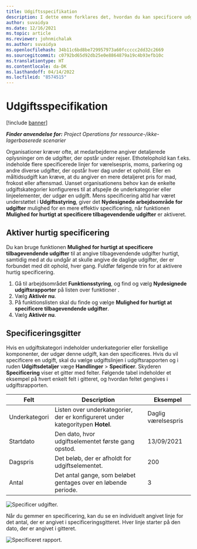 ```yaml
---
title: Udgiftsspecifikation
description: I dette emne forklares det, hvordan du kan specificere udgifter ved hjælp af det nye arbejdsområde Udgifter.
author: suvaidya
ms.date: 12/16/2021
ms.topic: article
ms.reviewer: johnmichalak
ms.author: suvaidya
ms.openlocfilehash: 34b11c6bd8be729957973a60fccccc2dd32c2669
ms.sourcegitcommit: c0792bd65d92db25e0e8864879a19c4b93efb10c
ms.translationtype: HT
ms.contentlocale: da-DK
ms.lasthandoff: 04/14/2022
ms.locfileid: "8574515"
---
```

# <a name="expense-itemization"></a>Udgiftsspecifikation

[!include [banner](../includes/banner.md)]

_**Finder anvendelse for:** Project Operations for ressource-/ikke-lagerbaserede scenarier_

Organisationer kræver ofte, at medarbejderne angiver detaljerede oplysninger om de udgifter, der opstår under rejser. Ethotelophold kan f.eks. indeholde flere specificerede linjer for værelsespris, moms, parkering og andre diverse udgifter, der opstår hver dag under et ophold. Eller en måltidsudgift kan kræve, at du angiver en mere detaljeret pris for mad, frokost eller aftensmad. Uanset organisationens behov kan de enkelte udgiftskategorier konfigureres til at afspejle de underkategorier eller linjeelementer, der udgør en udgift. Mens specificering altid har været understøttet i **Udgiftsstyring**, giver det **Nydesignede arbejdsområde for udgifter** mulighed for en mere effektiv specificering, når funktionen **Mulighed for hurtigt at specificere tilbagevendende udgifter** er aktiveret.  

## <a name="enable-quick-itemization"></a>Aktiver hurtig specificering 

Du kan bruge funktionen **Mulighed for hurtigt at specificere tilbagevendende udgifter** til at angive tilbagevendende udgifter hurtigt, samtidig med at du undgår at skulle angive de daglige udgifter, der er forbundet med dit ophold, hver gang. Fuldfør følgende trin for at aktivere hurtig specificering.

1. Gå til arbejdsområdet **Funktionsstyring**, og find og vælg **Nydesignede udgiftsrapporter** på listen over funktioner . 
2. Vælg **Aktivér nu**. 
3. På funktionslisten skal du finde og vælge **Mulighed for hurtigt at specificere tilbagevendende udgifter**.
4. Vælg **Aktivér nu**. 

## <a name="itemization-grid"></a>Specificeringsgitter 

Hvis en udgiftskategori indeholder underkategorier eller forskellige komponenter, der udgør denne udgift, kan den specificeres. Hvis du vil specificere en udgift, skal du vælge udgiftslinjen i udgiftsrapporten og i ruden **Udgiftsdetaljer** væge **Handlinger** > **Specificer**. Skyderen **Specificering** viser et gitter med felter. Følgende tabel indeholder et eksempel på hvert enkelt felt i gitteret, og hvordan feltet gengives i udgiftsrapporten. 

|     Felt          |     Description                                                                                  |     Eksempel              |
|--------------------|--------------------------------------------------------------------------------------------------|--------------------------|
|     Underkategori    |     Listen over underkategorier, der er konfigureret under kategoritypen **Hotel**.             |     Daglig værelsespris      |
|     Startdato     |     Den dato, hvor udgiftselementet første gang opstod.                                           |     13/09/2021           |
|     Dagspris     |     Det beløb, der er afholdt for udgiftselementet.                                                    |     200                  |
|     Antal       |     Det antal gange, som beløbet gentages over en løbende periode.                       |     3                    |

![Specificer udgifter.](media/Itemization%20screen%201.png)

Når du gemmer en specificering, kan du se en individuelt angivet linje for det antal, der er angivet i specificeringsgitteret. Hver linje starter på den dato, der er angivet i gitteret.

![Specificeret rapport.](media/Itemization%20screen%202.png)

